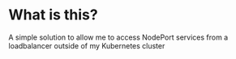 # What is this?

A simple solution to allow me to access NodePort services from a loadbalancer outside of my Kubernetes cluster
